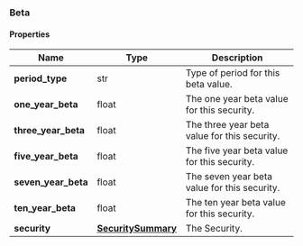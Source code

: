 

[//]: # (CLASS:Beta)

[//]: # (KIND:object)

### Beta

#### Properties

[//]: # (START_DEFINITION)

Name | Type | Description
------------ | ------------- | -------------
**period_type** | str | Type of period for this beta value. &nbsp;
**one_year_beta** | float | The one year beta value for this security. &nbsp;
**three_year_beta** | float | The three year beta value for this security. &nbsp;
**five_year_beta** | float | The five year beta value for this security. &nbsp;
**seven_year_beta** | float | The seven year beta value for this security. &nbsp;
**ten_year_beta** | float | The ten year beta value for this security. &nbsp;
**security** | [**SecuritySummary**](SecuritySummary.md) | The Security. &nbsp;

[//]: # (END_DEFINITION)


[//]: # (CONTAINED_CLASS:SecuritySummary)



